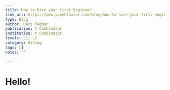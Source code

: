 ```yaml
---
title: How to hire your first Engineer
link_url: https://www.ycombinator.com/blog/how-to-hire-your-first-engineer/
type: Blog
author: Harj Taggar
publication: Y Combinator
institution: Y Combinator
levels: L1, L2
category: Hiring
tags: []
notes: ""

---
```


# Hello!
